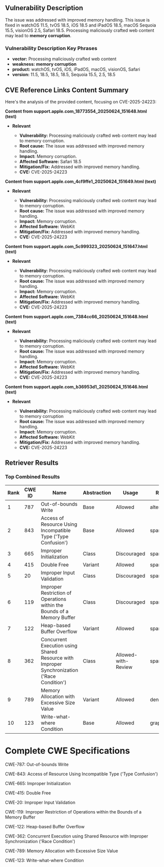 ## Vulnerability Description
The issue was addressed with improved memory handling. This issue is fixed in watchOS 11.5, tvOS 18.5, iOS 18.5 and iPadOS 18.5, macOS Sequoia 15.5, visionOS 2.5, Safari 18.5. Processing maliciously crafted web content may lead to **memory corruption**.

### Vulnerability Description Key Phrases
- **vector:** Processing maliciously crafted web content
- **weakness:** **memory corruption**
- **product:** watchOS, tvOS, iOS, iPadOS, macOS, visionOS, Safari
- **version:** 11.5, 18.5, 18.5, 18.5, Sequoia 15.5, 2.5, 18.5

## CVE Reference Links Content Summary
Here's the analysis of the provided content, focusing on CVE-2025-24223:

**Content from support.apple.com_18773554_20250624_151648.html (text)**

*   **Relevant**

    *   **Vulnerability:** Processing maliciously crafted web content may lead to memory corruption.
    *   **Root cause:**  The issue was addressed with improved memory handling.
    *   **Impact:** Memory corruption.
    *   **Affected Software:** Safari 18.5
    *   **Mitigation/Fix:** Addressed with improved memory handling.
    *   **CVE:** CVE-2025-24223

**Content from support.apple.com_4cf9ffe1_20250624_151649.html (text)**

*   **Relevant**

    *   **Vulnerability:** Processing maliciously crafted web content may lead to memory corruption.
    *   **Root cause:** The issue was addressed with improved memory handling.
    *   **Impact:** Memory corruption.
    *   **Affected Software:** WebKit
    *   **Mitigation/Fix:** Addressed with improved memory handling.
    *   **CVE:** CVE-2025-24223

**Content from support.apple.com_5c999323_20250624_151647.html (text)**

*   **Relevant**

    *   **Vulnerability:** Processing maliciously crafted web content may lead to memory corruption.
    *   **Root cause:**  The issue was addressed with improved memory handling.
    *   **Impact:** Memory corruption.
    *   **Affected Software:** WebKit
    *   **Mitigation/Fix:** Addressed with improved memory handling.
    *   **CVE:** CVE-2025-24223

**Content from support.apple.com_7384cc66_20250624_151648.html (text)**

*   **Relevant**

    *   **Vulnerability:** Processing maliciously crafted web content may lead to memory corruption.
    *   **Root cause:** The issue was addressed with improved memory handling.
    *   **Impact:** Memory corruption.
    *   **Affected Software:** WebKit
    *   **Mitigation/Fix:** Addressed with improved memory handling.
    *   **CVE:** CVE-2025-24223

**Content from support.apple.com_b36953d1_20250624_151646.html (text)**

*   **Relevant**

    *   **Vulnerability:** Processing maliciously crafted web content may lead to memory corruption
    *   **Root cause:** The issue was addressed with improved memory handling.
    *   **Impact:** Memory corruption.
    *   **Affected Software:** WebKit
    *   **Mitigation/Fix:** Addressed with improved memory handling.
    *   **CVE:** CVE-2025-24223

## Retriever Results

### Top Combined Results

| Rank | CWE ID | Name | Abstraction | Usage  | Retrievers | Individual Scores |
|------|--------|------|-------------|-------|------------|-------------------|
| 1 | 787 | Out-of-bounds Write | Base | Allowed | alternate_terms | 1.000 |
| 2 | 843 | Access of Resource Using Incompatible Type ('Type Confusion') | Base | Allowed | sparse | 0.342 |
| 3 | 665 | Improper Initialization | Class | Discouraged | sparse | 0.317 |
| 4 | 415 | Double Free | Variant | Allowed | sparse | 0.316 |
| 5 | 20 | Improper Input Validation | Class | Discouraged | sparse | 0.269 |
| 6 | 119 | Improper Restriction of Operations within the Bounds of a Memory Buffer | Class | Discouraged | sparse | 0.254 |
| 7 | 122 | Heap-based Buffer Overflow | Variant | Allowed | sparse | 0.246 |
| 8 | 362 | Concurrent Execution using Shared Resource with Improper Synchronization ('Race Condition') | Class | Allowed-with-Review | sparse | 0.246 |
| 9 | 789 | Memory Allocation with Excessive Size Value | Variant | Allowed | dense | 0.545 |
| 10 | 123 | Write-what-where Condition | Base | Allowed | graph | 0.003 |



# Complete CWE Specifications

CWE-787: Out-of-bounds Write

CWE-843: Access of Resource Using Incompatible Type ('Type Confusion')

CWE-665: Improper Initialization

CWE-415: Double Free

CWE-20: Improper Input Validation

CWE-119: Improper Restriction of Operations within the Bounds of a Memory Buffer

CWE-122: Heap-based Buffer Overflow

CWE-362: Concurrent Execution using Shared Resource with Improper Synchronization ('Race Condition')

CWE-789: Memory Allocation with Excessive Size Value

CWE-123: Write-what-where Condition